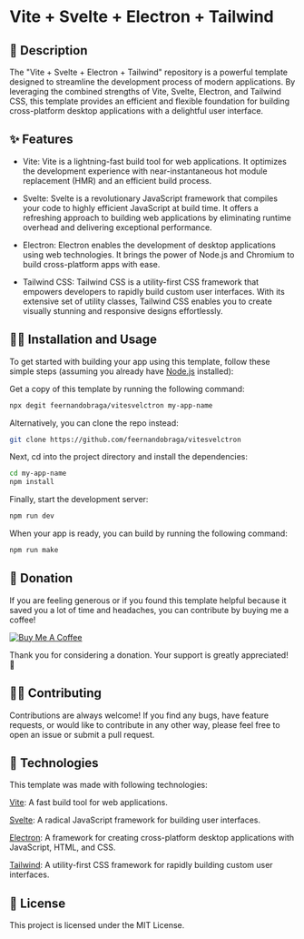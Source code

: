# Vite + Svelte + Electron + Tailwind

## 🚀 Description
The "Vite + Svelte + Electron + Tailwind" repository is a powerful template designed to streamline the development process of modern applications. By leveraging the combined strengths of Vite, Svelte, Electron, and Tailwind CSS, this template provides an efficient and flexible foundation for building cross-platform desktop applications with a delightful user interface.

## ✨ Features
- Vite: Vite is a lightning-fast build tool for web applications. It optimizes the development experience with near-instantaneous hot module replacement (HMR) and an efficient build process.

- Svelte: Svelte is a revolutionary JavaScript framework that compiles your code to highly efficient JavaScript at build time. It offers a refreshing approach to building web applications by eliminating runtime overhead and delivering exceptional performance.

- Electron: Electron enables the development of desktop applications using web technologies. It brings the power of Node.js and Chromium to build cross-platform apps with ease.

- Tailwind CSS: Tailwind CSS is a utility-first CSS framework that empowers developers to rapidly build custom user interfaces. With its extensive set of utility classes, Tailwind CSS enables you to create visually stunning and responsive designs effortlessly.

## 👨‍💻 Installation and Usage
To get started with building your app using this template, follow these simple steps (assuming you already have [Node.js](https://nodejs.org/) installed):

Get a copy of this template by running the following command: 
```bash
npx degit feernandobraga/vitesvelctron my-app-name
```
Alternatively, you can clone the repo instead:
```bash
git clone https://github.com/feernandobraga/vitesvelctron
```

Next, cd into the project directory and install the dependencies:
```bash
cd my-app-name
npm install
```

Finally, start the development server:
```bash
npm run dev
```

When your app is ready, you can build by running the following command:
```bash
npm run make
```

## 🍑 Donation
If you are feeling generous or if you found this template helpful because it saved you a lot of time and headaches, you can contribute by buying me a coffee!

[![Buy Me A Coffee](https://img.shields.io/badge/Buy%20Me%20A%20Coffee-%E2%98%95%EF%B8%8F-orange)](https://www.buymeacoffee.com/feernandobraga)

Thank you for considering a donation. Your support is greatly appreciated! 🧡

## 🧙‍♂️ Contributing 
Contributions are always welcome! If you find any bugs, have feature requests, or would like to contribute in any other way, please feel free to open an issue or submit a pull request.

## 🧋 Technologies
This template was made with following technologies:

[Vite](https://vitejs.dev/): A fast build tool for web applications.

[Svelte](https://svelte.dev/): A radical JavaScript framework for building user interfaces.

[Electron](https://www.electronjs.org/): A framework for creating cross-platform desktop applications with JavaScript, HTML, and CSS.

[Tailwind](https://tailwindcss.com/): A utility-first CSS framework for rapidly building custom user interfaces.

## 📝 License
This project is licensed under the MIT License.